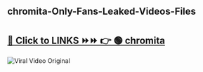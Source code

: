 
 ## chromita-Only-Fans-Leaked-Videos-Files

# <h2><a href="https://mediaupload.pro?chromita">🔗 Click to LINKS ⏩⏩ 👉 🟢 chromita </a></h2>

<a href="https://mediaupload.pro?chromita" rel="nofollow" data-target="animated-image.originalLink"><img src="https://i.ibb.co.com/xMMVF88/686577567.gif" alt="Viral Video Original" style="max-width: 100%; display: inline-block;" data-target="animated-image.originalImage"></a>
